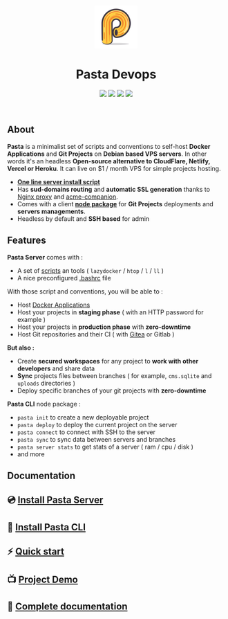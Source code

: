 <p align="center">
  <img src="./docs/pasta.png" width="100px" title="Pasta Devops" />
</p>
<h1 align="center">Pasta Devops</h1>
<p align="center">
	<img src="https://img.shields.io/badge/Pasta_Server-v1.0-blue?style=flat-square" />
	<img src="https://img.shields.io/badge/Pasta_CLI-v0.9-blue?style=flat-square" />
	<img src="https://img.shields.io/badge/Debian-v12-Green?style=flat-square" />
	<img src="https://img.shields.io/badge/Node-v18-Green?style=flat-square" />
</p>
<br/>

## About

**Pasta** is a minimalist set of scripts and conventions to self-host **Docker Applications** and **Git Projects** on **Debian based VPS servers**.
In other words it's an headless **Open-source alternative to CloudFlare, Netlify, Vercel or Heroku**. It can live on $1 / month VPS for simple projects hosting.

- **[One line server install script](https://zouloux.github.io/pasta/#/00.server/00.install/02.install-pasta-server)**
- Has **sud-domains routing** and **automatic SSL generation** thanks to [Nginx proxy](https://github.com/nginx-proxy/nginx-proxy) and [acme-companion](https://github.com/nginx-proxy/acme-companion).
- Comes with a client **[node package](https://www.npmjs.com/package/@zouloux/pasta-cli)** for **Git Projects** deployments and **servers managements**.
- Headless by default and **SSH based** for admin


## Features

**Pasta Server** comes with :
- A set of [scripts](https://zouloux.github.io/pasta/#/00.server/01.server-scripts/00.available-scripts) an tools ( `lazydocker` / `htop` / `l` / `ll` )
- A nice preconfigured [.bashrc](https://github.com/zouloux/pasta/blob/main/server/.bashrc) file

With those script and conventions, you will be able to :
- Host [Docker Applications](https://zouloux.github.io/pasta/#/00.server/02.applications/00.list)
- Host your projects in **staging phase** ( with an HTTP password for example )
- Host your projects in **production phase** with **zero-downtime**
- Host Git repositories and their CI ( with [Gitea](https://zouloux.github.io/pasta/#/./00.server/02.applications/00.gitea) or Gitlab )

**But also :**
- Create **secured workspaces** for any project to **work with other developers** and share data
- **Sync** projects files between branches ( for example, `cms.sqlite` and `uploads` directories )
- Deploy specific branches of your git projects with **zero-downtime**

**Pasta CLI** node package :
- `pasta init` to create a new deployable project
- `pasta deploy` to deploy the current project on the server
- `pasta connect` to connect with SSH to the server
- `pasta sync` to sync data between servers and branches
- `pasta server stats` to get stats of a server ( ram / cpu / disk )
- and more


## Documentation

## 💿 [Install Pasta Server](https://zouloux.github.io/pasta/#/00.server/00.install/02.install-pasta-server)
## 🚀 [Install Pasta CLI](https://zouloux.github.io/pasta/#/01.client/00.install-pasta-cli.md)
## ⚡️ [Quick start](https://zouloux.github.io/pasta/#/quick-start)
## 📺️ [Project Demo](https://zouloux.github.io/pasta/#/demo)
## 📕 [Complete documentation](https://zouloux.github.io/pasta/)
